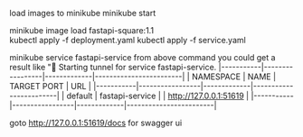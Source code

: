 load images to minikube
minikube start

minikube image load fastapi-square:1.1  
kubectl apply -f deployment.yaml 
kubectl apply -f service.yaml 

minikube service fastapi-service
        from above command you could get a result like "🏃  Starting tunnel for service fastapi-service.
        |-----------|-----------------|-------------|------------------------|
        | NAMESPACE |      NAME       | TARGET PORT |          URL           |
        |-----------|-----------------|-------------|------------------------|
        | default   | fastapi-service |             | http://127.0.0.1:51619 |
        |-----------|-----------------|-------------|------------------------|

   goto    http://127.0.0.1:51619/docs for swagger ui
